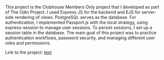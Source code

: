This project is the Clubhouse Members Only project that I developed as part of The Odin Project. I used Express JS for the backend and EJS for server-side rendering of views. PostgreSQL serves as the database. For authentication, I implemented Passport.js with the local strategy, using express-session to manage user sessions. To persist sessions, I set up a session table in the database. The main goal of this project was to practice authentication workflows, password security, and managing different user roles and permissions.

Link to the project: [text](https://members-only-isy8.onrender.com)